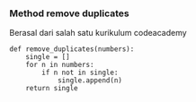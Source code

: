 ### Method remove duplicates

Berasal dari salah satu kurikulum codeacademy

```
def remove_duplicates(numbers):
    single = []
    for n in numbers:
        if n not in single:
            single.append(n)
    return single
```
